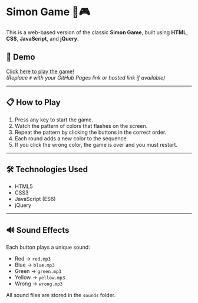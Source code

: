 # Simon Game 🧠🎮

This is a web-based version of the classic **Simon Game**, built using **HTML**, **CSS**, **JavaScript**, and **jQuery**.

## 🚀 Demo

[Click here to play the game!](#)  
*(Replace `#` with your GitHub Pages link or hosted link if available)*

---

## 📋 How to Play

1. Press any key to start the game.
2. Watch the pattern of colors that flashes on the screen.
3. Repeat the pattern by clicking the buttons in the correct order.
4. Each round adds a new color to the sequence.
5. If you click the wrong color, the game is over and you must restart.

---

## 🛠️ Technologies Used

- HTML5
- CSS3
- JavaScript (ES6)
- jQuery

---

## 🔊 Sound Effects

Each button plays a unique sound:
- Red → `red.mp3`
- Blue → `blue.mp3`
- Green → `green.mp3`
- Yellow → `yellow.mp3`
- Wrong → `wrong.mp3`

All sound files are stored in the `sounds` folder.





